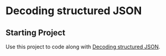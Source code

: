 # Decoding structured JSON

## Starting Project

Use this project to code along with [Decoding structured JSON](https://developer.apple.com/tutorials/app-dev-training/decoding-structured-json).